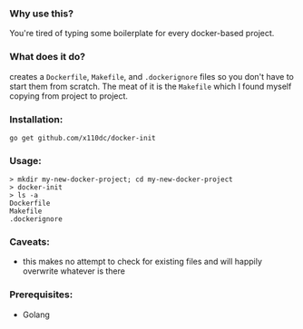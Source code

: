 ### Why use this?

You're tired of typing some boilerplate for every docker-based project.  

### What does it do?

creates a `Dockerfile`, `Makefile`, and `.dockerignore` files so you don't have to
start them from scratch.  The meat of it is the `Makefile` which I found myself
copying from project to project.

### Installation:

```
go get github.com/x110dc/docker-init
```

### Usage:
```
> mkdir my-new-docker-project; cd my-new-docker-project
> docker-init
> ls -a
Dockerfile
Makefile
.dockerignore
```
### Caveats:

- this makes no attempt to check for existing files and will happily overwrite
whatever is there

### Prerequisites:
- Golang

